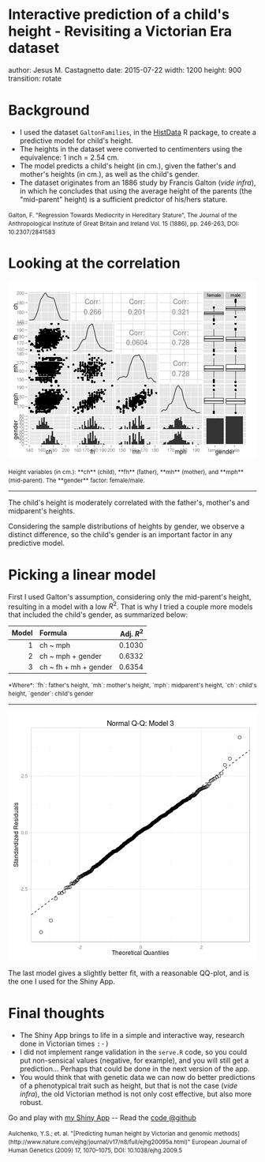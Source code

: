 Interactive prediction of a child's height - Revisiting a Victorian Era dataset
========================================================
author: Jesus M. Castagnetto
date: 2015-07-22
width: 1200
height: 900
transition: rotate



Background
========================================================

- I used the dataset `GaltonFamilies`, in the
  [HistData](https://cran.r-project.org/web/packages/HistData/) R package, to
  create a predictive model for child's height.
- The heights in the dataset were converted to centimenters using
  the equivalence: 1 inch = 2.54 cm.
- The model predicts a child's height (in cm.), given
  the father's and mother's heights (in cm.), as well as the child's gender.
- The dataset originates from an 1886 study by Francis Galton (*vide infra*), in which he
  concludes that using the average height of the parents (the "mid-parent"
  height) is a sufficient predictor of his/hers stature.

<small>
Galton, F. "Regression Towards Mediocrity in Hereditary Stature",
The Journal of the Anthropological Institute of Great Britain and Ireland
Vol. 15 (1886), pp. 246-263, DOI: 10.2307/2841583
</small>

Looking at the correlation
========================================================

![plot of chunk unnamed-chunk-2](predicting-child-height-figure/unnamed-chunk-2-1.png) 

<small>
Height variables (in cm.): **ch** (child),
**fh** (father), **mh** (mother), and **mph** (mid-parent).
The **gender** factor: female/male.
</small>

***

The child's height is moderately correlated with the father's,
mother's and midparent's heights.

Considering the sample distributions of
heights by gender, we observe a distinct difference, so the
child's gender is an important factor in any predictive model.

Picking a linear model
========================================================

First I used Galton's assumption, considering only
the mid-parent's height, resulting in a model with a low $R^2$.
That is why I tried a couple more models that included the child's gender, as
summarized below:


| Model|Formula               | Adj. $R^2$|
|-----:|:---------------------|----------:|
|     1|ch ~ mph              |     0.1030|
|     2|ch ~ mph + gender     |     0.6332|
|     3|ch ~ fh + mh + gender |     0.6354|

<small>
*Where*:
`fh`: father's height, `mh`: mother's height,
`mph`: midparent's height, `ch`: child's height,
`gender`: child's gender
</small>


***

![plot of chunk unnamed-chunk-4](predicting-child-height-figure/unnamed-chunk-4-1.png) 


The last model gives a slightly better fit, with a reasonable QQ-plot, and is
the one I used for the Shiny App.



Final thoughts
========================================================

- The Shiny App brings to life in a simple and interactive way, research done
  in Victorian times <tt>:-)</tt>
- I did not implement range validation in the `serve.R` code, so you could
  put non-sensical values (negative, for example), and you will still get a
  prediction... Perhaps that could be done in the next version of the app.
- You would think that with genetic data we can now do better predictions of
  a phenotypical trait such as height, but that is not the case (*vide infra*),
  the old Victorian method is not only cost effective, but also more robust.

Go and play with [my Shiny App](https://jmcastagnetto.shinyapps.io/predict-child-height) --
Read the [code @github](https://github.com/jmcastagnetto/coursera-data-products-july2015)

<small>
Aulchenko, Y.S.; et. al.
"[Predicting human height by Victorian and genomic methods](http://www.nature.com/ejhg/journal/v17/n8/full/ejhg20095a.html)"
European Journal of Human Genetics (2009) 17, 1070–1075, DOI: 10.1038/ejhg.2009.5
</small>
